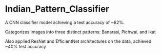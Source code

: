 # Indian_Pattern_Classifier

A CNN classifier model achieving a test accuracy of ~82%.

Categorizes images into three distinct patterns: Banarasi, Pichwai, and Ikat

Also applied ResNet and EfficientNet architectures on the data, achieved ~40% test accuracy

